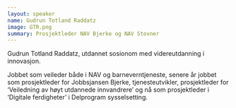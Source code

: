 ```yaml
---
layout: speaker
name: Gudrun Totland Raddatz
image: GTR.png
summary: Prosjektleder NAV Bjerke og NAV Stovner
---
```

Gudrun Totland Raddatz, utdannet sosionom med videreutdanning i innovasjon.

Jobbet som veileder både i NAV og barneverntjeneste, senere år jobbet som prosjektleder for Jobbsjansen Bjerke, tjenesteutvikler, prosjektleder for ‘Veiledning av høyt utdannede innvandrere’ og nå som prosjektleder i ‘Digitale ferdigheter’ i Delprogram sysselsetting.

